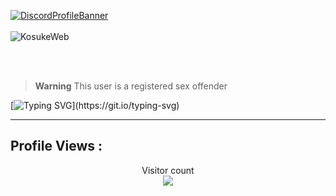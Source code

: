 [![DiscordProfileBanner](https://discord.c99.nl/widget/theme-1/282514508969410561.png)](https://discord.com)
<br/>
<br />
<img align="left" alt="KosukeWeb" src="https://github-readme-stats.vercel.app/api?username=Zitiiix&theme=dracula&show_icons=true&hide_border=true" />

<br />
<br />
<br />

> **Warning**
> This user is a registered sex offender


[![Typing SVG](https://readme-typing-svg.herokuapp.com?duration=2100&color=F7C433&lines=Have+something+to+say%3F;Without..;genuine+legally+accepted+proof%3F;Talk+to+my+dick.)](https://git.io/typing-svg)
***
## Profile Views :
<p align="center"> 
  Visitor count<br>
  <img src="https://profile-counter.glitch.me/KosukeWeb/count.svg" />
</p>

<br/>
